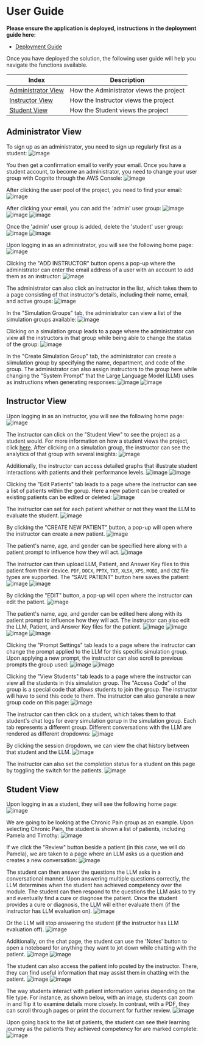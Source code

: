 # User Guide

**Please ensure the application is deployed, instructions in the deployment guide here:**

- [Deployment Guide](./deploymentGuide.md)

Once you have deployed the solution, the following user guide will help you navigate the functions available.

| Index                               | Description                             |
| ----------------------------------- | --------------------------------------- |
| [Administrator View](#admin-view)   | How the Administrator views the project |
| [Instructor View](#instructor-view) | How the Instructor views the project    |
| [Student View](#student-view)       | How the Student views the project       |

## Administrator View

To sign up as an administrator, you need to sign up regularly first as a student:
![image](./images/create-account.png)

You then get a confirmation email to verify your email. Once you have a student account, to become an administrator, you need to change your user group with Cognito through the AWS Console:
![image](./images/user-pool.png)

After clicking the user pool of the project, you need to find your email:
![image](./images/users.png)

After clicking your email, you can add the 'admin' user group:
![image](./images/add-user-group.png)
![image](./images/select-admin.png)
![image](./images/admin-added.png)

Once the 'admin' user group is added, delete the 'student' user group:
![image](./images/delete-student.png)
![image](./images/only-admin.png)

Upon logging in as an administrator, you will see the following home page:
![image](./images/admin-home-page.png)

Clicking the "ADD INSTRUCTOR" button opens a pop-up where the administrator can enter the email address of a user with an account to add them as an instructor:
![image](./images/admin-add-instructor.png)

The administrator can also click an instructor in the list, which takes them to a page consisting of that instructor's details, including their name, email, and active groups:
![image](./images/admin-instructor-details.png)

In the "Simulation Groups" tab, the administrator can view a list of the simulation groups available:
![image](./images/admin-courses.png)

Clicking on a simulation group leads to a page where the administrator can view all the instructors in that group while being able to change the status of the group:
![image](./images/admin-active.png)

In the "Create Simulation Group" tab, the administrator can create a siimulation group by specifying the name, department, and code of the group. The administrator can also assign instructors to the group here while changing the "System Prompt" that the Large Language Model (LLM) uses as instructions when generating responses:
![image](./images/admin-create-course-button.png)
![image](./images/admin-create-course.png)

## Instructor View

Upon logging in as an instructor, you will see the following home page:
![image](./images/instructor-home-page.png)

The instructor can click on the "Student View" to see the project as a student would. For more information on how a student views the project, click [here](#student-view). After clicking on a simulation group, the instructor can see the analytics of that group with several insights:
![image](./images/instructor-analytics.png)

Additionally, the instructor can access detailed graphs that illustrate student interactions with patients and their performance levels.
![image](./images/instructor-analytics1.png)
![image](./images/instructor-analytics2.png)

Clicking the "Edit Patients" tab leads to a page where the instructor can see a list of patients within the gorup. Here a new patient can be created or existing patients can be edited or deleted:
![image](./images/instructor-edit-concept.png)

The instructor can set for each patient whether or not they want the LLM to evaluate the student.
![image](./images/instructor-edit-LLM-completion.png)

By clicking the "CREATE NEW PATIENT" button, a pop-up will open where the instructor can create a new patient.
![image](./images/instructor-create-concept-button.png)

The patient's name, age, and gender can be specified here along with a patient prompt to influence how they will act.
![image](./images/instructor-create-concept1.png)

The instructor can then upload LLM, Patient, and Answer Key files to this patient from their device. `PDF`, `DOCX`, `PPTX`, `TXT`, `XLSX`, `XPS`, `MOBI`, and `CBZ` file types are supported. The "SAVE PATIENT" button here saves the patient:
![image](./images/instructor-create-concept2.png)
![image](./images/instructor-create-concept3.png)

By clicking the "EDIT" button, a pop-up will open where the instructor can edit the patient.
![image](./images/instructor-change-concept-button.png)

The patient's name, age, and gender can be edited here along with its patient prompt to influence how they will act. The instructor can also edit the LLM, Patient, and Answer Key files for the patient.
![image](./images/instructor-change-concept.png)
![image](./images/instructor-change-patient1.png)
![image](./images/instructor-change-patient2.png)
![image](./images/instructor-change-patient3.png)

Clicking the "Prompt Settings" tab leads to a page where the instructor can change the prompt applied to the LLM for this specific simulation group. Upon applying a new prompt, the instructor can also scroll to previous prompts the group used:
![image](./images/instructor-prompt-settings.png)
![image](./images/instructor-prompt-settings1.png)

Clicking the "View Students" tab leads to a page where the instructor can view all the students in this simulation group. The "Access Code" of the group is a special code that allows students to join the group. The instructor will have to send this code to them. The instructor can also generate a new group code on this page:
![image](./images/instructor-view-students.png)

The instructor can then click on a student, which takes them to that student's chat logs for every simulation gorup in the simulation group. Each tab represents a different group. Different conversations with the LLM are rendered as different dropdowns:
![image](./images/instructor-view-student-logs.png)

By clicking the session dropdown, we can view the chat history between that student and the LLM.
![image](./images/instructor-view-student-chat-history.png)

The instructor can also set the completion status for a student on this page by toggling the switch for the patients.
![image](./images/instructor-view-student-completion.png)

## Student View

Upon logging in as a student, they will see the following home page:
![image](./images/student-home-page.png)

We are going to be looking at the Chronic Pain group as an example. Upon selecting Chronic Pain, the student is shown a list of patients, including Pamela and Timothy:
![image](./images/student-modules.png)

If we click the "Review" button beside a patient (in this case, we will do Pamela), we are taken to a page where an LLM asks us a question and creates a new conversation:
![image](./images/student-new-conversation.png)

The student can then answer the questions the LLM asks in a conversational manner. Upon answering multiple questions correctly, the LLM determines when the student has achieved competency over the module. The student can then respond to the questions the LLM asks to try and eventually find a cure or diagnose the patient. Once the student provides a cure or diagnosis, the LLM will either evaluate them (if the instructor has LLM evaluation on).
![image](./images/student-new-conversation-LLM-evaluation.png)

Or the LLM will stop answering the student (if the instructor has LLM evaluation off).
![image](./images/student-new-conversation-LLM-no-evaluation.png)

Additionally, on the chat page, the student can use the 'Notes' button to open a noteboard for anything they want to jot down while chatting with the patient.
![image](./images/student-new-conversation-notes-button.png)
![image](./images/student-new-conversation-notes.png)

The student can also access the patient info posted by the instructor. There, they can find useful information that may assist them in chatting with the patient.
![image](./images/student-new-conversation-patient-info-button.png)
![image](./images/student-new-conversation-patient-info.png)

The way students interact with patient information varies depending on the file type. For instance, as shown below, with an image, students can zoom in and flip it to examine details more closely. In contrast, with a PDF, they can scroll through pages or print the document for further review.
![image](./images/student-new-conversation-patient-info-img.png)

Upon going back to the list of patients, the student can see their learning journey as the patients they achieved competency for are marked complete:
![image](./images/student-complete-module.png)
